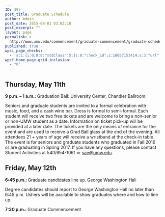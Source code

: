 ```yaml
---
ID: 395
post_title: Graduate Schedule
author: Admin
post_date: 2015-08-01 03:03:10
post_excerpt: ""
layout: page
permalink: >
  http://www.umw.edu/commencement/graduate-commencement/graduate-schedule/
published: true
wpsi_page_checks:
  - 'a:1:{i:0;O:8:"stdClass":5:{s:8:"check_id";i:16057153414;s:3:"url";s:72:"http://www.umw.edu/commencement/graduate-commencement/graduate-schedule/";s:6:"status";s:8:"checking";s:6:"_links";O:8:"stdClass":1:{s:9:"pagecheck";s:65:"https://api.siteimprove.com/v1/sites/448702/pagecheck/16057153414";}s:4:"time";i:1458152547;}}'
wpcf-home-page-grid-inclusion:
  - "0"
---
```

<h2>Thursday, May 11th</h2>
<strong>9 p.m. – 1 a.m.: </strong>Graduation Ball: University Center, Chandler Ballroom

Seniors and graduate students are invited to a formal celebration with music, food, and a cash wine bar. Dress is formal to semi-formal. Each student will receive two free tickets and are welcome to bring a non-senior or non-UMW student as a date. Information on ticket pick-up will be provided at a later date. The tickets are the only means of entrance for the event and are used to receive a Grad Ball glass at the end of the evening. All attendees 21 + years of age will receive a wristband at the check-in table. The event is for seniors and graduate students who graduated in Fall 2016 or are graduating in Spring 2017. If you have any questions, please contact Student Activities at 540/654-1061 or sae@umw.edu.
<h2>Friday, May 12th</h2>
<strong>6:45 p.m.: </strong>Graduate candidates line up. George Washington Hall

Degree candidates should report to George Washington Hall no later than 6:45 p.m. Ushers will be available to show graduates where and how to line up.

<strong>7:30 p.m.: </strong>Graduate Commencement